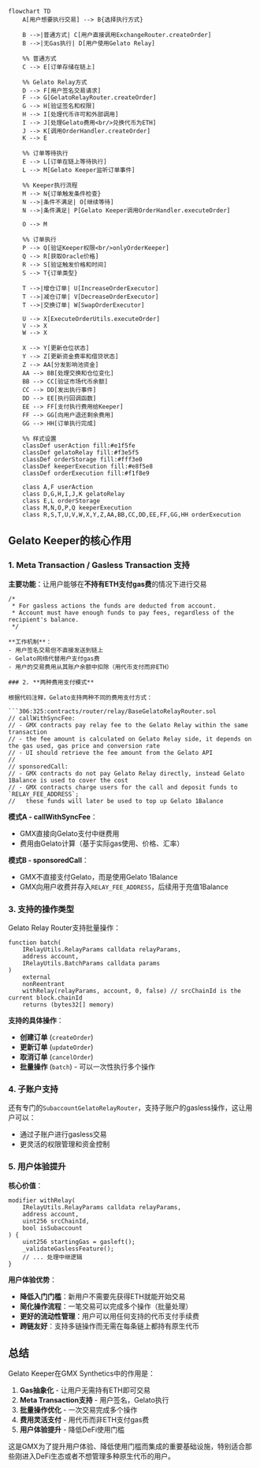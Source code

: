 ```mermaid
flowchart TD
    A[用户想要执行交易] --> B{选择执行方式}
    
    B -->|普通方式| C[用户直接调用ExchangeRouter.createOrder]
    B -->|无Gas执行| D[用户使用Gelato Relay]
    
    %% 普通方式
    C --> E[订单存储在链上]
    
    %% Gelato Relay方式 
    D --> F[用户签名交易请求]
    F --> G[GelatoRelayRouter.createOrder]
    G --> H[验证签名和权限]
    H --> I[处理代币许可和外部调用]
    I --> J[处理Gelato费用<br/>兑换代币为ETH]
    J --> K[调用OrderHandler.createOrder]
    K --> E
    
    %% 订单等待执行
    E --> L[订单在链上等待执行]
    L --> M[Gelato Keeper监听订单事件]
    
    %% Keeper执行流程
    M --> N{订单触发条件检查}
    N -->|条件不满足| O[继续等待]
    N -->|条件满足| P[Gelato Keeper调用OrderHandler.executeOrder]
    
    O --> M
    
    %% 订单执行
    P --> Q[验证Keeper权限<br/>onlyOrderKeeper]
    Q --> R[获取Oracle价格]
    R --> S[验证触发价格和时间]
    S --> T{订单类型}
    
    T -->|增仓订单| U[IncreaseOrderExecutor]
    T -->|减仓订单| V[DecreaseOrderExecutor] 
    T -->|交换订单| W[SwapOrderExecutor]
    
    U --> X[ExecuteOrderUtils.executeOrder]
    V --> X
    W --> X
    
    X --> Y[更新仓位状态]
    Y --> Z[更新资金费率和借贷状态]
    Z --> AA[分发影响池资金]
    AA --> BB[处理交换和仓位变化]
    BB --> CC[验证市场代币余额]
    CC --> DD[发出执行事件]
    DD --> EE[执行回调函数]
    EE --> FF[支付执行费用给Keeper]
    FF --> GG[向用户退还剩余费用]
    GG --> HH[订单执行完成]
    
    %% 样式设置
    classDef userAction fill:#e1f5fe
    classDef gelatoRelay fill:#f3e5f5
    classDef orderStorage fill:#fff3e0
    classDef keeperExecution fill:#e8f5e8
    classDef orderExecution fill:#f1f8e9
    
    class A,F userAction
    class D,G,H,I,J,K gelatoRelay
    class E,L orderStorage
    class M,N,O,P,Q keeperExecution
    class R,S,T,U,V,W,X,Y,Z,AA,BB,CC,DD,EE,FF,GG,HH orderExecution
```


## Gelato Keeper的核心作用

### 1. **Meta Transaction / Gasless Transaction 支持**

**主要功能**：让用户能够在**不持有ETH支付gas费**的情况下进行交易

```24:27:contracts/router/relay/BaseGelatoRelayRouter.sol
/*
 * For gasless actions the funds are deducted from account.
 * Account must have enough funds to pay fees, regardless of the recipient's balance.
 */

**工作机制**：
- 用户签名交易但不直接发送到链上
- Gelato网络代替用户支付gas费
- 用户的交易费用从其账户余额中扣除（用代币支付而非ETH）

### 2. **两种费用支付模式**

根据代码注释，Gelato支持两种不同的费用支付方式：

```306:325:contracts/router/relay/BaseGelatoRelayRouter.sol
// callWithSyncFee:
// - GMX contracts pay relay fee to the Gelato Relay within the same transaction
// - the fee amount is calculated on Gelato Relay side, it depends on the gas used, gas price and conversion rate
// - UI should retrieve the fee amount from the Gelato API
//
// sponsoredCall:
// - GMX contracts do not pay Gelato Relay directly, instead Gelato 1Balance is used to cover the cost
// - GMX contracts charge users for the call and deposit funds to `RELAY_FEE_ADDRESS`;
//   these funds will later be used to top up Gelato 1Balance
```

**模式A - callWithSyncFee**：
- GMX直接向Gelato支付中继费用
- 费用由Gelato计算（基于实际gas使用、价格、汇率）

**模式B - sponsoredCall**：
- GMX不直接支付Gelato，而是使用Gelato 1Balance
- GMX向用户收费并存入`RELAY_FEE_ADDRESS`，后续用于充值1Balance

### 3. **支持的操作类型**

Gelato Relay Router支持批量操作：

```30:52:contracts/router/relay/GelatoRelayRouter.sol
function batch(
    IRelayUtils.RelayParams calldata relayParams,
    address account,
    IRelayUtils.BatchParams calldata params
)
    external
    nonReentrant
    withRelay(relayParams, account, 0, false) // srcChainId is the current block.chainId
    returns (bytes32[] memory)
```

**支持的具体操作**：
- **创建订单** (`createOrder`)
- **更新订单** (`updateOrder`)
- **取消订单** (`cancelOrder`)
- **批量操作** (`batch`) - 可以一次性执行多个操作

### 4. **子账户支持**

还有专门的`SubaccountGelatoRelayRouter`，支持子账户的gasless操作，这让用户可以：
- 通过子账户进行gasless交易
- 更灵活的权限管理和资金控制

### 5. **用户体验提升**

**核心价值**：
```39:51:contracts/router/relay/BaseGelatoRelayRouter.sol
modifier withRelay(
    IRelayUtils.RelayParams calldata relayParams,
    address account,
    uint256 srcChainId,
    bool isSubaccount
) {
    uint256 startingGas = gasleft();
    _validateGaslessFeature();
    // ... 处理中继逻辑
}
```

**用户体验优势**：
- **降低入门门槛**：新用户不需要先获得ETH就能开始交易
- **简化操作流程**：一笔交易可以完成多个操作（批量处理）
- **更好的流动性管理**：用户可以用任何支持的代币支付手续费
- **跨链友好**：支持多链操作而无需在每条链上都持有原生代币

## 总结

Gelato Keeper在GMX Synthetics中的作用是：

1. **Gas抽象化** - 让用户无需持有ETH即可交易
2. **Meta Transaction支持** - 用户签名，Gelato执行
3. **批量操作优化** - 一次交易完成多个操作
4. **费用灵活支付** - 用代币而非ETH支付gas费
5. **用户体验提升** - 降低DeFi使用门槛

这是GMX为了提升用户体验、降低使用门槛而集成的重要基础设施，特别适合那些刚进入DeFi生态或者不想管理多种原生代币的用户。
